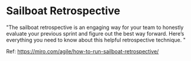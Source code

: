 # Sailboat Retrospective

"The sailboat retrospective is an engaging way for your team to honestly evaluate your previous sprint and figure out the best way forward. Here’s everything you need to know about this helpful retrospective technique. "

Ref: https://miro.com/agile/how-to-run-sailboat-retrospective/
